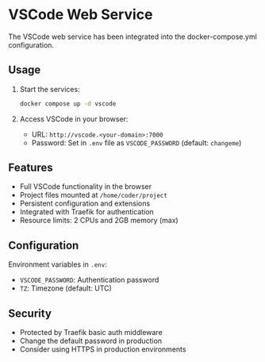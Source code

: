 # VSCode Web Service

The VSCode web service has been integrated into the docker-compose.yml configuration.

## Usage

1. Start the services:
   ```bash
   docker compose up -d vscode
   ```

2. Access VSCode in your browser:
   - URL: `http://vscode.<your-domain>:7000`
   - Password: Set in `.env` file as `VSCODE_PASSWORD` (default: `changeme`)

## Features

- Full VSCode functionality in the browser
- Project files mounted at `/home/coder/project`
- Persistent configuration and extensions
- Integrated with Traefik for authentication
- Resource limits: 2 CPUs and 2GB memory (max)

## Configuration

Environment variables in `.env`:
- `VSCODE_PASSWORD`: Authentication password
- `TZ`: Timezone (default: UTC)

## Security

- Protected by Traefik basic auth middleware
- Change the default password in production
- Consider using HTTPS in production environments